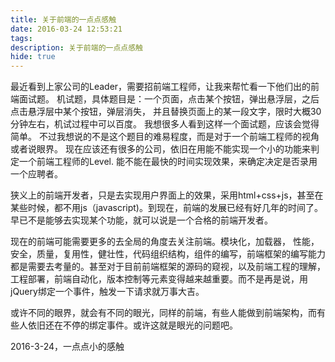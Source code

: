 ```yaml
---
title: 关于前端的一点点感触
date: 2016-03-24 12:53:21
tags:
description: 关于前端的一点点感触
hide: true
---
```

最近看到上家公司的Leader，需要招前端工程师，让我来帮忙看一下他们出的前端面试题。
机试题，具体题目是：一个页面，点击某个按钮，弹出悬浮层，之后点击悬浮层中某个按钮，弹层消失，
并且替换页面上的某一段文字，限时大概30分钟左右，机试过程中可以百度。
我想很多人看到这样一个面试题，应该会觉得简单。
不过我想说的不是这个题目的难易程度，而是对于一个前端工程师的视角或者说眼界。
现在应该还有很多的公司，依旧在用能不能实现一个小的功能来判定一个前端工程师的Level.
能不能在最快的时间实现效果，来确定决定是否录用一个应聘者。

狭义上的前端开发者，只是去实现用户界面上的效果，采用html+css+js，甚至在某些时候，都不用js（javascript)。到现在，前端的发展已经有好几年的时间了。早已不是能够去实现某个功能，就可以说是一个合格的前端开发者。

现在的前端可能需要更多的去全局的角度去关注前端。模块化，加载器， 性能，安全，质量，复用性，健壮性，代码组织结构，组件的编写，前端框架的编写能力都是需要去考量的。甚至对于目前前端框架的源码的窥视，以及前端工程的理解，工程部署，前端自动化，版本控制等元素变得越来越重要。而不是再是说，用jQuery绑定一个事件，触发一下请求就万事大吉。

或许不同的眼界，就会有不同的眼光，同样的前端，有些人能做到前端架构，而有些人依旧还在不停的绑定事件。或许这就是眼光的问题吧。

2016-3-24，一点点小的感触